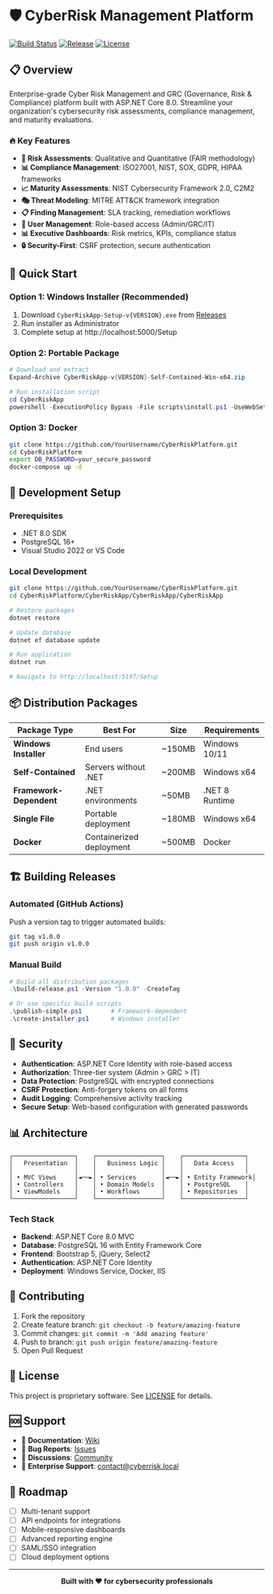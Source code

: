 # 🛡️ CyberRisk Management Platform

[![Build Status](https://github.com/YourUsername/CyberRiskPlatform/workflows/Build%20and%20Release%20Installer/badge.svg)](https://github.com/YourUsername/CyberRiskPlatform/actions)
[![Release](https://img.shields.io/github/v/release/YourUsername/CyberRiskPlatform)](https://github.com/YourUsername/CyberRiskPlatform/releases)
[![License](https://img.shields.io/badge/license-Proprietary-red)](LICENSE)

## 📋 Overview

Enterprise-grade Cyber Risk Management and GRC (Governance, Risk & Compliance) platform built with ASP.NET Core 8.0. Streamline your organization's cybersecurity risk assessments, compliance management, and maturity evaluations.

### 🔥 Key Features

- **🎯 Risk Assessments**: Qualitative and Quantitative (FAIR methodology)
- **📊 Compliance Management**: ISO27001, NIST, SOX, GDPR, HIPAA frameworks
- **📈 Maturity Assessments**: NIST Cybersecurity Framework 2.0, C2M2
- **🎭 Threat Modeling**: MITRE ATT&CK framework integration
- **📋 Finding Management**: SLA tracking, remediation workflows
- **👥 User Management**: Role-based access (Admin/GRC/IT)
- **📊 Executive Dashboards**: Risk metrics, KPIs, compliance status
- **🔒 Security-First**: CSRF protection, secure authentication

## 🚀 Quick Start

### Option 1: Windows Installer (Recommended)
1. Download `CyberRiskApp-Setup-v{VERSION}.exe` from [Releases](https://github.com/YourUsername/CyberRiskPlatform/releases)
2. Run installer as Administrator
3. Complete setup at http://localhost:5000/Setup

### Option 2: Portable Package
```powershell
# Download and extract
Expand-Archive CyberRiskApp-v{VERSION}-Self-Contained-Win-x64.zip

# Run installation script
cd CyberRiskApp
powershell -ExecutionPolicy Bypass -File scripts\install.ps1 -UseWebSetup
```

### Option 3: Docker
```bash
git clone https://github.com/YourUsername/CyberRiskPlatform.git
cd CyberRiskPlatform
export DB_PASSWORD=your_secure_password
docker-compose up -d
```

## 🔧 Development Setup

### Prerequisites
- .NET 8.0 SDK
- PostgreSQL 16+
- Visual Studio 2022 or VS Code

### Local Development
```bash
git clone https://github.com/YourUsername/CyberRiskPlatform.git
cd CyberRiskPlatform/CyberRiskApp/CyberRiskApp/CyberRiskApp

# Restore packages
dotnet restore

# Update database
dotnet ef database update

# Run application
dotnet run

# Navigate to http://localhost:5197/Setup
```

## 📦 Distribution Packages

| Package Type | Best For | Size | Requirements |
|--------------|----------|------|--------------|
| **Windows Installer** | End users | ~150MB | Windows 10/11 |
| **Self-Contained** | Servers without .NET | ~200MB | Windows x64 |
| **Framework-Dependent** | .NET environments | ~50MB | .NET 8 Runtime |
| **Single File** | Portable deployment | ~180MB | Windows x64 |
| **Docker** | Containerized deployment | ~500MB | Docker |

## 🏗️ Building Releases

### Automated (GitHub Actions)
Push a version tag to trigger automated builds:
```bash
git tag v1.0.0
git push origin v1.0.0
```

### Manual Build
```powershell
# Build all distribution packages
.\build-release.ps1 -Version "1.0.0" -CreateTag

# Or use specific build scripts
.\publish-simple.ps1        # Framework-dependent
.\create-installer.ps1      # Windows installer
```

## 🔐 Security

- **Authentication**: ASP.NET Core Identity with role-based access
- **Authorization**: Three-tier system (Admin > GRC > IT)
- **Data Protection**: PostgreSQL with encrypted connections
- **CSRF Protection**: Anti-forgery tokens on all forms
- **Audit Logging**: Comprehensive activity tracking
- **Secure Setup**: Web-based configuration with generated passwords

## 📊 Architecture

```
┌─────────────────┐    ┌──────────────────┐    ┌─────────────────┐
│   Presentation  │    │   Business Logic │    │   Data Access   │
│                 │    │                  │    │                 │
│ • MVC Views     │◄──►│ • Services       │◄──►│ • Entity Framework│
│ • Controllers   │    │ • Domain Models  │    │ • PostgreSQL    │
│ • ViewModels    │    │ • Workflows      │    │ • Repositories  │
└─────────────────┘    └──────────────────┘    └─────────────────┘
```

### Tech Stack
- **Backend**: ASP.NET Core 8.0 MVC
- **Database**: PostgreSQL 16 with Entity Framework Core
- **Frontend**: Bootstrap 5, jQuery, Select2
- **Authentication**: ASP.NET Core Identity
- **Deployment**: Windows Service, Docker, IIS

## 🤝 Contributing

1. Fork the repository
2. Create feature branch: `git checkout -b feature/amazing-feature`
3. Commit changes: `git commit -m 'Add amazing feature'`
4. Push to branch: `git push origin feature/amazing-feature`
5. Open Pull Request

## 📄 License

This project is proprietary software. See [LICENSE](LICENSE) for details.

## 🆘 Support

- 📖 **Documentation**: [Wiki](https://github.com/YourUsername/CyberRiskPlatform/wiki)
- 🐛 **Bug Reports**: [Issues](https://github.com/YourUsername/CyberRiskPlatform/issues)
- 💬 **Discussions**: [Community](https://github.com/YourUsername/CyberRiskPlatform/discussions)
- 📧 **Enterprise Support**: contact@cyberrisk.local

## 🎯 Roadmap

- [ ] Multi-tenant support
- [ ] API endpoints for integrations
- [ ] Mobile-responsive dashboards
- [ ] Advanced reporting engine
- [ ] SAML/SSO integration
- [ ] Cloud deployment options

---

<div align="center">
  <strong>Built with ❤️ for cybersecurity professionals</strong>
</div>